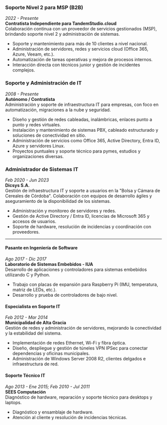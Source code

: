 ### Soporte Nivel 2 para MSP (B2B)  
*2022 - Presente*  
**Contratista Independiente para TandemStudio.cloud**  
Colaboración continua con un proveedor de servicios gestionados (MSP), brindando soporte nivel 2 y administración de sistemas.
* Soporte y mantenimiento para más de 10 clientes a nivel nacional.
* Administración de servidores, redes y servicios cloud (Office 365, Azure, Veeam, etc.).
* Automatización de tareas operativas y mejora de procesos internos.
* Interacción directa con técnicos junior y gestión de incidentes complejos.

### Soporte y Administración de IT  
*2008 - Presente*  
**Autónomo / Contratista**  
Administración y soporte de infraestructura IT para empresas, con foco en automatización, migraciones a la nube y seguridad.
* Diseño y gestión de redes cableadas, inalámbricas, enlaces punto a punto y redes virtuales.
* Instalación y mantenimiento de sistemas PBX, cableado estructurado y soluciones de conectividad en sitio.
* Administración de servicios como Office 365, Active Directory, Entra ID, Azure y servidores Linux.
* Proyectos puntuales y soporte técnico para pymes, estudios y organizaciones diversas.

### Administrador de Sistemas IT  
*Feb 2020 - Jun 2023*  
**Dicsys S.A.**  
Gestión de infraestructura IT y soporte a usuarios en la "Bolsa y Cámara de Cereales de Córdoba". Colaboración con equipos de desarrollo ágiles y aseguramiento de la disponibilidad de los sistemas.  
- Administración y monitoreo de servidores y redes.  
- Gestión de Active Directory / Entra ID, licencias de Microsoft 365 y accesos de usuarios.  
- Soporte de hardware, resolución de incidencias y coordinación con proveedores.  

---

#### Pasante en Ingeniería de Software  
*Ago 2017 - Dic 2017*  
**Laboratorio de Sistemas Embebidos - IUA**  
Desarrollo de aplicaciones y controladores para sistemas embebidos utilizando C y Python.  
- Trabajo con placas de expansión para Raspberry Pi (IMU, temperatura, matriz de LEDs, etc.).  
- Desarrollo y prueba de controladores de bajo nivel.  

#### Especialista en Soporte IT  
*Feb 2012 - Mar 2014*  
**Municipalidad de Alta Gracia**  
Gestión de redes y administración de servidores, mejorando la conectividad y la estabilidad del sistema.  
- Implementación de redes Ethernet, Wi-Fi y fibra óptica.  
- Diseño, despliegue y gestión de túneles VPN IPSec para conectar dependencias y oficinas municipales.  
- Administración de Windows Server 2008 R2, clientes delgados e infraestructura de red.  

#### Soporte Técnico IT  
*Ago 2013 - Ene 2015; Feb 2010 - Jul 2011*  
**SEES Computación**  
Diagnóstico de hardware, reparación y soporte técnico para desktops y laptops.  
- Diagnóstico y ensamblaje de hardware.  
- Atención al cliente y resolución de incidencias técnicas.  
